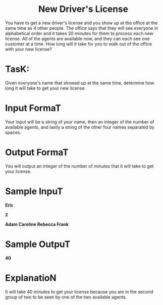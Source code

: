 
<h1 align = "center">New Driver's License</h1>
You have to get a new driver's license and you show up at the office at the same time as 4 other people. The office says that they will see everyone in alphabetical order and it takes 20 minutes for them to process each new license. All of the agents are available now, and they can each see one customer at a time. How long will it take for you to walk out of the office with your new license?


<h1 align = "left"> TasK: </h1>
Given everyone's name that showed up at the same time, determine how long it will take to get your new license.
<h1> Input FormaT </h1>
Your input will be a string of your name, then an integer of the number of available agents, and lastly a string of the other four names separated by spaces.
<h1> Output FormaT</h1>
You will output an integer of the number of minutes that it will take to get your license.
<h1> Sample InpuT</h1>
<b> Eric
  
2

Adam Caroline Rebecca Frank    </b>

<h1>Sample OutpuT</h1>
<b>40</b>

<h1>ExplanatioN</h1>
It will take 40 minutes to get your license because you are in the second group of two to be seen by one of the two available agents.


